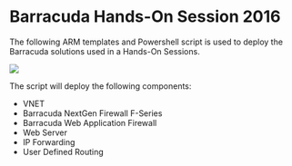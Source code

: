 # Barracuda Hands-On Session 2016

The following ARM templates and Powershell script is used to deploy the Barracuda solutions used in a Hands-On Sessions.

<img src="https://cloud.githubusercontent.com/assets/16628370/22439212/0a4245c4-e72f-11e6-8ee4-1c40f8480797.png"/>

The script will deploy the following components:
<ul>
    <li>VNET</li>
    <li>Barracuda NextGen Firewall F-Series</li>
    <li>Barracuda Web Application Firewall</li>
    <li>Web Server</li>
    <li>IP Forwarding</li>
    <li>User Defined Routing</li>
</ul>
<!--
<a href="https://portal.azure.com/#create/Microsoft.Template/uri/https%3A%2F%2Fraw.githubusercontent.com%2Fjvhoof%2Fcudazure%2Fmaster%2FHandsOnSession-ARM%2FUDR_DeploymentTemplate.json" target="_blank">
    <img src="http://azuredeploy.net/deploybutton.png"/>
</a>
<a href="https://portal.azure.com/#create/Microsoft.Template/uri/https%3A%2F%2Fraw.githubusercontent.com%2Fjvhoof%2Fcudazure%2Fmaster%2Fhandsonsession%2FNG_DeploymentTemplate.json" target="_blank">
    <img src="http://azuredeploy.net/deploybutton.png"/>
</a>
<a href="http://armviz.io/#/?load=https://raw.githubusercontent.com/jvhoof/cudazure/master/handsonsession/NG_DeploymentTemplate.json" target="_blank">
    <img src="http://armviz.io/visualizebutton.png"/>
</a>

-->
